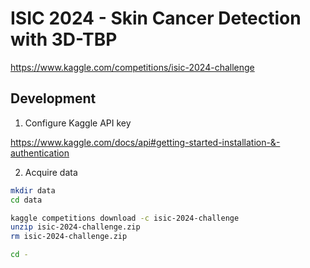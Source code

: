 # ISIC 2024 - Skin Cancer Detection with 3D-TBP

https://www.kaggle.com/competitions/isic-2024-challenge

## Development

1. Configure Kaggle API key

https://www.kaggle.com/docs/api#getting-started-installation-&-authentication

2. Acquire data

```sh
mkdir data
cd data

kaggle competitions download -c isic-2024-challenge
unzip isic-2024-challenge.zip
rm isic-2024-challenge.zip

cd -
```

